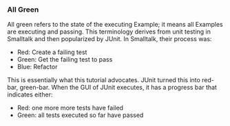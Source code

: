 
### All Green
All green refers to the state of the executing Example; it means all Examples are executing and passing. This terminology derives from unit testing in Smalltalk and then popularized by JUnit. In Smalltalk, their process was:
* Red: Create a failing test
* Green: Get the failing test to pass
* Blue: Refactor

This is essentially what this tutorial advocates. JUnit turned this into red-bar, green-bar. When the GUI of JUnit executes, it has a progress bar that indicates either:
* Red: one more more tests have failed
* Green: all tests executed so far have passed
